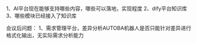 1、AI平台现在能够支持哪些内容，哪些可以落地，实现程度
2、dify平台知识库
3、哪些模块已经接入了知识库


会议后问题：
1、需求管理平台，差异分析AUTOBA机器人是否只能针对差异进行格式化输出，无实际需求分析能力